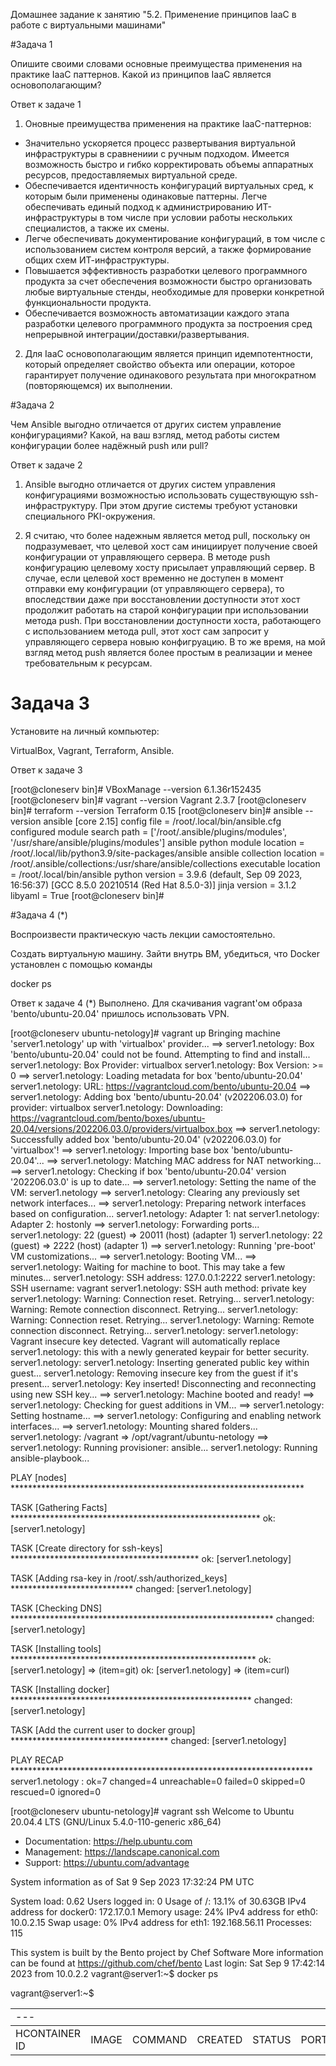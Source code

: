 Домашнее задание к занятию "5.2. Применение принципов IaaC в работе с виртуальными машинами"

#Задача 1

Опишите своими словами основные преимущества применения на практике IaaC паттернов.
Какой из принципов IaaC является основополагающим?

Ответ к задаче 1

1) Оновные преимущества применения на практике IaaC-паттернов:
- Значительно ускоряется процесс развертывания виртуальной инфраструктуры 
в сравнениии с ручным подходом. Имеется возможность быстро и гибко корректировать
объемы аппаратных ресурсов, предоставляемых виртуальной среде.
- Обеспечивается идентичность конфигураций виртуальных сред, к которым были применены 
одинаковые паттерны. Легче обеспечивать единый подход к администрированию ИТ-инфраструктуры
в том числе при условии работы нескольких специалистов, а также их смены.
- Легче обеспечивать документирование конфигураций, в том числе с использованием
систем контроля версий, а также формирование общих схем ИТ-инфраструктуры.
- Повышается эффективность разработки целевого программного продукта 
за счет обеспечения возможности быстро организовать любые виртуальные стенды, 
необходимые для проверки конкретной функциональности продукта.
- Обеспечивается возможность автоматизации каждого этапа разработки 
целевого программного продукта за построения сред непрерывной интеграции/доставки/развертывания.

2) Для IaaC основополагающим является принцип идемпотентности, который определяет свойство объекта или операции, которое 
гарантирует получение одинакового результата при многократном (повторяющемся) их выполнении. 

#Задача 2

Чем Ansible выгодно отличается от других систем управление конфигурациями? 
Какой, на ваш взгляд, метод работы систем конфигурации более надёжный push или pull?

Ответ к задаче 2 

1) Ansible выгодно отличается от других систем управления конфигурациями 
возможностью использовать существующую ssh-инфраструктуру. При этом другие системы требуют установки специального 
PKI-окружения.


2) Я считаю, что более надежным является метод pull, поскольку он подразумевает, 
что целевой хост сам инициирует получение своей конфигурации от управляющего сервера. 
В методе push конфигурацию целевому хосту присылает управляющий сервер. 
В случае, если целевой хост временно не доступен в момент отправки ему конфигурации 
(от управляющего сервера), то впоследствии даже при восстановлении доступности 
этот хост продолжит работать на старой конфигурации при использовании метода push.
При восстановлении доступности хоста, работающего с использованием метода pull,
этот хост сам запросит у управляющего сервера новыю конфигруацию.
В то же время, на мой взгляд метод push является более простым в реализации и менее требовательным к ресурсам.

# Задача 3

Установите на личный компьютер:

VirtualBox,
Vagrant,
Terraform,
Ansible.

Ответ к задаче 3

[root@cloneserv bin]# VBoxManage --version
6.1.36r152435
[root@cloneserv bin]# vagrant --version
Vagrant 2.3.7
[root@cloneserv bin]# terraform --version
Terraform 0.15
[root@cloneserv bin]# ansible --version
ansible [core 2.15]
  config file = /root/.local/bin/ansible.cfg
  configured module search path = ['/root/.ansible/plugins/modules', '/usr/share/ansible/plugins/modules']
  ansible python module location = /root/.local/lib/python3.9/site-packages/ansible
  ansible collection location = /root/.ansible/collections:/usr/share/ansible/collections
  executable location = /root/.local/bin/ansible
  python version = 3.9.6 (default, Sep 09 2023, 16:56:37) [GCC 8.5.0 20210514 (Red Hat 8.5.0-3)]
  jinja version = 3.1.2
  libyaml = True
[root@cloneserv bin]#

#Задача 4 (*)

Воспроизвести практическую часть лекции самостоятельно.

Создать виртуальную машину.
Зайти внутрь ВМ, убедиться, что Docker установлен с помощью команды

docker ps

Ответ к задаче 4 (*)
Выполнено. Для скачивания vagrant'ом образа 'bento/ubuntu-20.04' пришлось использовать VPN.

[root@cloneserv ubuntu-netology]# vagrant up
Bringing machine 'server1.netology' up with 'virtualbox' provider...
==> server1.netology: Box 'bento/ubuntu-20.04' could not be found. Attempting to find and install...
    server1.netology: Box Provider: virtualbox
    server1.netology: Box Version: >= 0
==> server1.netology: Loading metadata for box 'bento/ubuntu-20.04'
    server1.netology: URL: https://vagrantcloud.com/bento/ubuntu-20.04
==> server1.netology: Adding box 'bento/ubuntu-20.04' (v202206.03.0) for provider: virtualbox
    server1.netology: Downloading: https://vagrantcloud.com/bento/boxes/ubuntu-20.04/versions/202206.03.0/providers/virtualbox.box
==> server1.netology: Successfully added box 'bento/ubuntu-20.04' (v202206.03.0) for 'virtualbox'!
==> server1.netology: Importing base box 'bento/ubuntu-20.04'...
==> server1.netology: Matching MAC address for NAT networking...
==> server1.netology: Checking if box 'bento/ubuntu-20.04' version '202206.03.0' is up to date...
==> server1.netology: Setting the name of the VM: server1.netology
==> server1.netology: Clearing any previously set network interfaces...
==> server1.netology: Preparing network interfaces based on configuration...
    server1.netology: Adapter 1: nat
    server1.netology: Adapter 2: hostonly
==> server1.netology: Forwarding ports...
    server1.netology: 22 (guest) => 20011 (host) (adapter 1)
    server1.netology: 22 (guest) => 2222 (host) (adapter 1)
==> server1.netology: Running 'pre-boot' VM customizations...
==> server1.netology: Booting VM...
==> server1.netology: Waiting for machine to boot. This may take a few minutes...
    server1.netology: SSH address: 127.0.0.1:2222
    server1.netology: SSH username: vagrant
    server1.netology: SSH auth method: private key
    server1.netology: Warning: Connection reset. Retrying...
    server1.netology: Warning: Remote connection disconnect. Retrying...
    server1.netology: Warning: Connection reset. Retrying...
    server1.netology: Warning: Remote connection disconnect. Retrying...
    server1.netology:
    server1.netology: Vagrant insecure key detected. Vagrant will automatically replace
    server1.netology: this with a newly generated keypair for better security.
    server1.netology:
    server1.netology: Inserting generated public key within guest...
    server1.netology: Removing insecure key from the guest if it's present...
    server1.netology: Key inserted! Disconnecting and reconnecting using new SSH key...
==> server1.netology: Machine booted and ready!
==> server1.netology: Checking for guest additions in VM...
==> server1.netology: Setting hostname...
==> server1.netology: Configuring and enabling network interfaces...
==> server1.netology: Mounting shared folders...
    server1.netology: /vagrant => /opt/vagrant/ubuntu-netology
==> server1.netology: Running provisioner: ansible...
    server1.netology: Running ansible-playbook...

PLAY [nodes] *******************************************************************

TASK [Gathering Facts] *********************************************************
ok: [server1.netology]

TASK [Create directory for ssh-keys] *******************************************
ok: [server1.netology]

TASK [Adding rsa-key in /root/.ssh/authorized_keys] ****************************
changed: [server1.netology]

TASK [Checking DNS] ************************************************************
changed: [server1.netology]

TASK [Installing tools] ********************************************************
ok: [server1.netology] => (item=git)
ok: [server1.netology] => (item=curl)

TASK [Installing docker] *******************************************************
changed: [server1.netology]

TASK [Add the current user to docker group] ************************************
changed: [server1.netology]

PLAY RECAP *********************************************************************
server1.netology           : ok=7    changed=4    unreachable=0    failed=0    skipped=0    rescued=0    ignored=0

[root@cloneserv ubuntu-netology]# vagrant ssh
Welcome to Ubuntu 20.04.4 LTS (GNU/Linux 5.4.0-110-generic x86_64)

 * Documentation:  https://help.ubuntu.com
 * Management:     https://landscape.canonical.com
 * Support:        https://ubuntu.com/advantage

  System information as of Sat 9 Sep 2023 17:32:24 PM UTC

  System load:  0.62               Users logged in:          0
  Usage of /:   13.1% of 30.63GB   IPv4 address for docker0: 172.17.0.1
  Memory usage: 24%                IPv4 address for eth0:    10.0.2.15
  Swap usage:   0%                 IPv4 address for eth1:    192.168.56.11
  Processes:    115


This system is built by the Bento project by Chef Software
More information can be found at https://github.com/chef/bento
Last login: Sat Sep 9 17:42:14 2023 from 10.0.2.2
vagrant@server1:~$ docker ps
<table>
<col>   <td> --- </td>
<col><td>HCONTAINER ID</td>    <td>IMAGE</td>     <td>COMMAND</td>   <td>CREATED</td>   <td>STATUS</td>    <td>PORTS</td>     <td>NAMES</td>
vagrant@server1:~$
